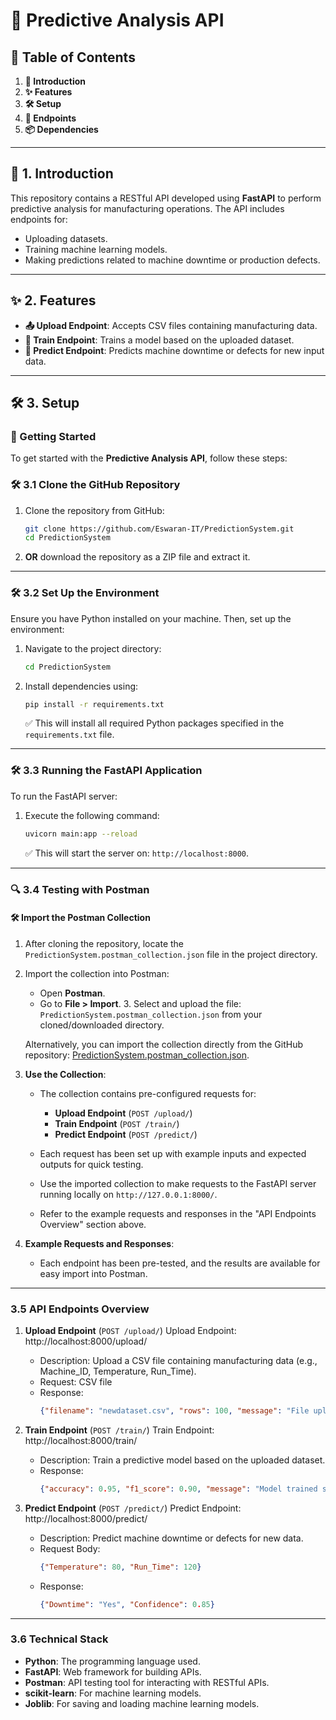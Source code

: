 # 🚀 Predictive Analysis API

## 📑 Table of Contents

1. **📘 Introduction**
2. **✨ Features**
3. **🛠️ Setup**
4. **🔗 Endpoints**
5. **📦 Dependencies**

---

## 📘 1. Introduction

This repository contains a RESTful API developed using **FastAPI** to perform predictive analysis for manufacturing operations. The API includes endpoints for:
- Uploading datasets.
- Training machine learning models.
- Making predictions related to machine downtime or production defects.

---

## ✨ 2. Features

- **📤 Upload Endpoint**: Accepts CSV files containing manufacturing data.
- **🧠 Train Endpoint**: Trains a model based on the uploaded dataset.
- **🔮 Predict Endpoint**: Predicts machine downtime or defects for new input data.

---

## 🛠️ 3. Setup

### 🚀 Getting Started

To get started with the **Predictive Analysis API**, follow these steps:

### 🛠️ 3.1 Clone the GitHub Repository

1. Clone the repository from GitHub:
    ```bash
    git clone https://github.com/Eswaran-IT/PredictionSystem.git
    cd PredictionSystem
    ```

2. **OR** download the repository as a ZIP file and extract it.

---

### 🛠️ 3.2 Set Up the Environment

Ensure you have Python installed on your machine. Then, set up the environment:

1. Navigate to the project directory:
    ```bash
    cd PredictionSystem
    ```

2. Install dependencies using:
    ```bash
    pip install -r requirements.txt
    ```

   ✅ This will install all required Python packages specified in the `requirements.txt` file.

---

### 🛠️ 3.3 Running the FastAPI Application

To run the FastAPI server:

1. Execute the following command:
    ```bash
    uvicorn main:app --reload
    ```

   ✅ This will start the server on: `http://localhost:8000`.

---

### 🔍 3.4 Testing with Postman

#### 🛠️ Import the Postman Collection

1. After cloning the repository, locate the `PredictionSystem.postman_collection.json` file in the project directory.

2. Import the collection into Postman:
   - Open **Postman**.
   - Go to **File > Import**.
     3. Select and upload the file: `PredictionSystem.postman_collection.json` from your cloned/downloaded directory.

   Alternatively, you can import the collection directly from the GitHub repository:
   [PredictionSystem.postman_collection.json](https://github.com/Eswaran-IT/PredictionSystem/blob/main/PredictionSystem.postman_collection.json).

2. **Use the Collection**:
   - The collection contains pre-configured requests for:
     - **Upload Endpoint** (`POST /upload/`)
     - **Train Endpoint** (`POST /train/`)
     - **Predict Endpoint** (`POST /predict/`)
   - Each request has been set up with example inputs and expected outputs for quick testing.

   - Use the imported collection to make requests to the FastAPI server running locally on `http://127.0.0.1:8000/`.
   - Refer to the example requests and responses in the "API Endpoints Overview" section above.


3. **Example Requests and Responses**:
    - Each endpoint has been pre-tested, and the results are available for easy import into Postman.

---

### 3.5 API Endpoints Overview

1. **Upload Endpoint** (`POST /upload/`)
     Upload Endpoint: http://localhost:8000/upload/

    - Description: Upload a CSV file containing manufacturing data (e.g., Machine_ID, Temperature, Run_Time).
    - Request: CSV file
    - Response: 
      ```json
      {"filename": "newdataset.csv", "rows": 100, "message": "File uploaded successfully."}
      ```

3. **Train Endpoint** (`POST /train/`)
    Train Endpoint: http://localhost:8000/train/
   
    - Description: Train a predictive model based on the uploaded dataset.
    - Response:
      ```json
      {"accuracy": 0.95, "f1_score": 0.90, "message": "Model trained successfully."}
      ```

5. **Predict Endpoint** (`POST /predict/`)
    Predict Endpoint: http://localhost:8000/predict/
    - Description: Predict machine downtime or defects for new data.
    - Request Body:
      ```json
      {"Temperature": 80, "Run_Time": 120}
      ```
    - Response:
      ```json
      {"Downtime": "Yes", "Confidence": 0.85}
      ```

---

### 3.6 Technical Stack

- **Python**: The programming language used.
- **FastAPI**: Web framework for building APIs.
- **Postman**: API testing tool for interacting with RESTful APIs.
- **scikit-learn**: For machine learning models.
- **Joblib**: For saving and loading machine learning models.
